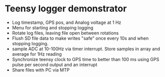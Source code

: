 # Teensy logger demonstrator

* Log timestamp, GPS pos, and Analog voltage at 1 Hz
* Menu for starting and stopping logging
* Rotate log files, leaving file open between rotations
* Flush SD file data to make writes "safe" once every 10s and when stopping logging.
* sample ADC at 10-100Hz via timer interrupt. Store samples in array and average for 1Hz reading
* Synchronize teensy clock to GPS time to better than 100 ms using GPS pulse per second output and an interrupt
* Share files with PC via MTP

